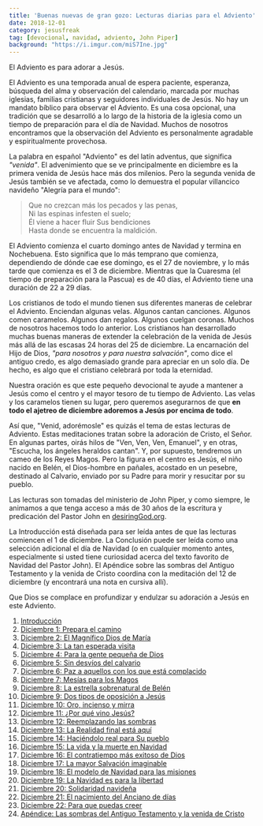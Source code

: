```yaml
---
title: 'Buenas nuevas de gran gozo: Lecturas diarias para el Adviento'
date: 2018-12-01
category: jesusfreak
tag: [devocional, navidad, adviento, John Piper]
background: "https://i.imgur.com/miS7Ine.jpg"
---
```


El Adviento es para adorar a Jesús.

El Adviento es una temporada anual de espera paciente, esperanza, búsqueda del alma y observación del calendario, marcada por muchas iglesias, familias cristianas y seguidores individuales de Jesús. No hay un mandato bíblico para observar el Adviento. Es una cosa opcional, una tradición que se desarrolló a lo largo de la historia de la iglesia como un tiempo de preparación para el día de Navidad. Muchos de nosotros encontramos que la observación del Adviento es personalmente agradable y espiritualmente provechosa.

La palabra en español "Adviento" es del latín adventus, que significa _"venida"_. El advenimiento que se ve principalmente en diciembre es la primera venida de Jesús hace más dos milenios. Pero la segunda venida de Jesús también se ve afectada, como lo demuestra el popular villancico navideño "Alegría para el mundo":

> Que no crezcan más los pecados y las penas,<br>
> Ni las espinas infesten el suelo;<br>
> Él viene a hacer fluir Sus bendiciones<br>
> Hasta donde se encuentra la maldición.

El Adviento comienza el cuarto domingo antes de Navidad y termina en Nochebuena. Esto significa que lo más temprano que comienza, dependiendo de dónde cae ese domingo, es el 27 de noviembre, y lo más tarde que comienza es el 3 de diciembre. Mientras que la Cuaresma (el tiempo de preparación para la Pascua) es de 40 días, el Adviento tiene una duración de 22 a 29 días.

Los cristianos de todo el mundo tienen sus diferentes maneras de celebrar el Adviento. Enciendan algunas velas. Algunos cantan canciones. Algunos comen caramelos. Algunos dan regalos. Algunos cuelgan coronas. Muchos de nosotros hacemos todo lo anterior. Los cristianos han desarrollado muchas buenas maneras de extender la celebración de la venida de Jesús más allá de las escasas 24 horas del 25 de diciembre. La encarnación del Hijo de Dios, _"para nosotros y para nuestra salvación"_, como dice el antiguo credo, es algo demasiado grande para apreciar en un solo día. De hecho, es algo que el cristiano celebrará por toda la eternidad.

Nuestra oración es que este pequeño devocional te ayude a mantener a Jesús como el centro y el mayor tesoro de tu tiempo de Adviento. Las velas y los caramelos tienen su lugar, pero queremos asegurarnos de que **en todo el ajetreo de diciembre adoremos a Jesús por encima de todo**.

Así que, "Venid, adorémosle" es quizás el tema de estas lecturas de Adviento. Estas meditaciones tratan sobre la adoración de Cristo, el Señor. En algunas partes, oirás hilos de "Ven, Ven, Ven, Emanuel", y en otras, "Escucha, los ángeles heraldos cantan". Y, por supuesto, tendremos un cameo de los Reyes Magos. Pero la figura en el centro es Jesús, el niño nacido en Belén, el Dios-hombre en pañales, acostado en un pesebre, destinado al Calvario, enviado por su Padre para morir y resucitar por su pueblo.

Las lecturas son tomadas del ministerio de John Piper, y como siempre, le animamos a que tenga acceso a más de 30 años de la escritura y predicación del Pastor John en [desiringGod.org](https://www.desiringgod.org/).

La Introducción está diseñada para ser leída antes de que las lecturas comiencen el 1 de diciembre. La Conclusión puede ser leída como una selección adicional el día de Navidad (o en cualquier momento antes, especialmente si usted tiene curiosidad acerca del texto favorito de Navidad del Pastor John). El Apéndice sobre las sombras del Antiguo Testamento y la venida de Cristo coordina con la meditación del 12 de diciembre (y encontrará una nota en cursiva allí).

Que Dios se complace en profundizar y endulzar su adoración a Jesús en este Adviento.

1. [Introducción](/jesusfreak/que-quiere-jesucristo-en-esta-navidad)
2. [Diciembre 1: Prepara el camino](/jesusfreak/prepara-el-camino)
3. [Diciembre 2: El Magnífico Dios de María](/jesusfreak/el-magnifico-dios-de-maria)
4. [Diciembre 3: La tan esperada visita](/jesusfreak/la-tan-esperada-visita)
5. [Diciembre 4: Para la gente pequeña de Dios](/jesusfreak/para-la-gente-pequena-de-dios)
6. [Diciembre 5: Sin desvíos del calvario](/jesusfreak/sin-desvios-del-calvario)
7. [Diciembre 6: Paz a aquellos con los que está complacido](/jesusfreak/paz-con-los-que-esta-complacido)
8. [Diciembre 7: Mesías para los Magos](/jesusfreak/mesias-para-los-magos)
9. [Diciembre 8: La estrella sobrenatural de Belén](/jesusfreak/la-estrella-sobrenatural-de-belen)
10. [Diciembre 9: Dos tipos de oposición a Jesús](/jesusfreak/dos-tipos-de-oposicion-a-jesus)
11. [Diciembre 10: Oro, incienso y mirra](/jesusfreak/oro-incienso-y-mirra)
12. [Diciembre 11: ¿Por qué vino Jesús?](/jesusfreak/por-que-vino-jesus)
13. [Diciembre 12: Reemplazando las sombras](/jesusfreak/reemplazando-las-sombras)
14. [Diciembre 13: La Realidad final está aquí](/jesusfreak/la-realidad-final-esta-aqui)
15. [Diciembre 14: Haciéndolo real para Su pueblo](/jesusfreak/haciendolo-real-para-su-pueblo)
16. [Diciembre 15: La vida y la muerte en Navidad](/jesusfreak/la-vida-y-la-muerte-en-navidad)
17. [Diciembre 16: El contratiempo más exitoso de Dios](/jesusfreak/el-contratiempo-mas-exitoso-de-dios)
18. [Diciembre 17: La mayor Salvación imaginable](/jesusfreak/la-mayor-salvalcion-imaginable)
19. [Diciembre 18: El modelo de Navidad para las misiones](/jesusfreak/el-modelo-de-navidad-para-las-misiones)
20. [Diciembre 19: La Navidad es para la libertad](/jesusfreak/la-navidad-es-para-la-libertad)
21. [Diciembre 20: Solidaridad navideña](/jesusfreak/solidaridad-navidena)
22. [Diciembre 21: El nacimiento del Anciano de días](/jesusfreak/el-nacimiento-del-anciano-de-dias)
23. [Diciembre 22: Para que puedas creer](/jesusfreak/para-que-puedas-creer)
24. [Apéndice: Las sombras del Antiguo Testamento y la venida de Cristo](/jesusfreak/las-sombras-del-antiguo-testamento-y-la-venida-de-cristo)